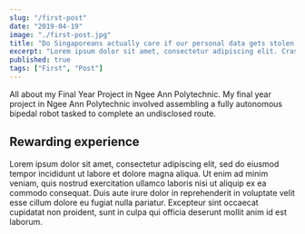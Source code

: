 ```yaml
---
slug: "/first-post"
date: "2019-04-19"
image: "./first-post.jpg"
title: "Do Singaporeans actually care if our personal data gets stolen online?"
excerpt: "Lorem ipsum dolor sit amet, consectetur adipiscing elit. Cras sed sodales nunc. Ut consectetur nulla ante. Nullam sed blandit tortor. Integer tempus feugiat ligula sed fringilla. Praesent eu felis ut mauris porta fringilla sed sed elit."
published: true
tags: ["First", "Post"]
---
```


All about my Final Year Project in Ngee Ann Polytechnic. My final year project in Ngee Ann Polytechnic involved assembling a fully autonomous bipedal robot tasked to complete an undisclosed route.

## Rewarding experience

<!-- ![Adam the Robot](./first-post.jpg) -->

Lorem ipsum dolor sit amet, consectetur adipiscing elit, sed do eiusmod tempor incididunt ut labore et dolore magna aliqua. Ut enim ad minim veniam, quis nostrud exercitation ullamco laboris nisi ut aliquip ex ea commodo consequat. Duis aute irure dolor in reprehenderit in voluptate velit esse cillum dolore eu fugiat nulla pariatur. Excepteur sint occaecat cupidatat non proident, sunt in culpa qui officia deserunt mollit anim id est laborum.
